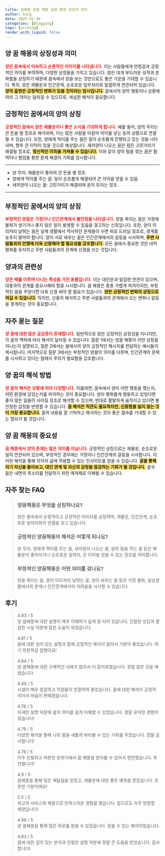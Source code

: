 ```yaml
---
title: 꿈해몽 양꿈 해몽 길몽 흉몽 상징적 의미
author: bing
date: 2025-01-30
categories: [Blogging]
tags: [writing]
render_with_liquid: false
---
```



<h2 id='양꿈해몽의상징성'>양 꿈 해몽의 상징성과 의미</h2>

<p><b><span style="color: #ee2323;">양은 꿈속에서 익숙하고 순종적인 이미지를 나타냅니다.</span></b> 이는 사람들에게 안정감과 긍정적인 의미를 부여하며, 다양한 상징들을 가지고 있습니다. 양은 대개 부드러운 성격과 온화함을 상징하기 때문에 꿈속에서 양을 보는 것만으로도 좋은 기운을 기대할 수 있습니다. 특히, 양은 재물운과 인간관계, 순조로운 업무처리와 밀접하게 연관되어 있습니다. <b><span style="background-color: #ffe066;">양의 출현은 긍정적인 변화가 있을 것이라는 암시입니다.</span></b> 꿈에서의 양의 행동이나 상황에 따라 그 의미는 달라질 수 있으므로, 세심한 해석이 필요합니다.</p>

<h2 id='긍정적인꿈양의상징'>긍정적인 꿈에서의 양의 상징</h2>

<p><b><span style="color: #ee2323;">긍정적인 꿈에서 양은 재물운이나 좋은 소식을 기대하게 합니다.</span></b> 예를 들어, 양의 무리는 큰 돈을 벌 징조로 해석되며, 이는 많은 사람을 이끌어 아이를 낳는 등의 상황으로 연결될 수 있습니다. 또한, 양에게 먹이를 주는 꿈은 일이 순조롭게 진행되고 있는 것을 나타내며, 향후 큰 이익이 있을 것으로 예상됩니다. 새끼양이 나오는 꿈은 힘든 고민거리가 해결될 징조로, <b><span style="background-color: #ffe066;">정신적인 이득을 가져올 수 있습니다.</span></b> 이와 같이 양의 털을 깎는 꿈은 협력이나 협업을 통한 문제 해결의 기회를 암시합니다.</p>

<hr />

<ul>
    <li>양 무리: 재물운이 좋아져 큰 돈을 벌 징조.</li>
    <li>양에게 먹이를 주는 꿈: 일이 순조롭게 해결되어 큰 이익을 얻을 수 있음.</li>
    <li>새끼양이 나오는 꿈: 고민거리가 해결되며 운이 트이는 징조.</li>
</ul>

<hr />

<h2 id='부정적인꿈양의상징'>부정적인 꿈에서의 양의 상징</h2>

<p><b><span style="color: #ee2323;">부정적인 양꿈은 가정이나 인간관계에서 불안정을 나타냅니다.</span></b> 양을 죽이는 꿈은 가정에 불화가 생기거나 좋지 않은 일이 발생할 수 있음을 경고하는 신호입니다. 또한, 양이 이리저리 날뛰는 꿈은 실제 생활에서 역사하던 문제들이 수면 위로 드러날 징조로, 경계를 늦추지 말아야 합니다. 양이 서로 싸우는 꿈은 인간관계에서의 갈등을 시사하며, <b><span style="background-color: #ffe066;">주변 사람들과의 언행에 더욱 신중해야 할 필요성을 강조합니다.</span></b> 모든 꿈에서 중요한 것은 내적 평화를 유지하고 주변 사람들과의 관계에 신경을 쓰는 것입니다.</p>

<h2 id='양과의관계'>양과의 관련성</h2>

<p><b><span style="color: #ee2323;">양은 떼를 이루며 다니는 특성을 가진 동물입니다.</span></b> 이는 대인운과 밀접한 연관이 있으며, 대중과의 관계를 중요시해야 함을 시사합니다. 꿈 해몽은 종종 가볍게 여겨지지만, 부정적인 꿈을 꾸었다면 더욱 신경 써야 할 필요가 있습니다. <b><span style="background-color: #ffe066;">양은 긍정적인 변화의 상징으로 여길 수 있습니다.</span></b> 하지만, 신중히 해석하고 주변 사람들과의 관계에서 오는 변화나 갈등을 경계하는 것이 중요합니다.</p>

<h2 id='자주 묻는 질문'>자주 묻는 질문</h2>

<p><b><span style="color: #ee2323;">양 꿈에 대한 많은 궁금증이 존재합니다.</span></b> 일반적으로 양은 긍정적인 상징성을 지니지만, 각 꿈의 맥락에 따라 해석이 달라질 수 있습니다. 질문 1에서는 양꿈 해몽이 어떤 상징을 지니는지 설명되고, 질문 2에서는 꿈에서의 양이 긍정적인 메시지를 전달하는 예시들이 제시됩니다. 마지막으로 질문 3에서는 부정적인 양꿈의 의미를 다루며, 인간관계의 문제를 시사하고 있다는 점에서 주의가 필요함을 강조합니다.</p>

<h2 id='양꿈의해석'>양 꿈의 해석 방법</h2>

<p><b><span style="color: #ee2323;">양 꿈의 해석은 상황에 따라 다양합니다.</span></b> 이를테면, 꿈속에서 양이 어떤 행동을 했는지, 어떤 환경에 있었는지를 파악하는 것이 중요합니다. 양이 평화롭게 행동하고 있었다면 좋지 않은 일들이 사라질 징조로 해석할 수 있으며, 반대로 활발하게 움직이고 있다면 불안정한 감정을 반영할 수 있습니다. <b><span style="background-color: #ffe066;">꿈 해석은 직관도 필요하지만, 신중함을 잃지 않는 것이 가장 중요합니다.</span></b> 꿈의 내용을 잘 기억하고 해석하는 것이 좋은 결과를 기대할 수 있는 열쇠가 될 것입니다.</p>

<h2 id='결론'>양 꿈 해몽의 중요성</h2>

<p><b><span style="color: #ee2323;">꿈 해몽에서 양의 존재는 많은 의미를 지닙니다.</span></b> 긍정적인 상징으로는 재물운, 순조로운 일이 연관되어 있으며, 부정적인 경우에는 가정이나 인간관계의 갈등을 시사합니다. 이러한 해석을 통해 각자의 삶에 적용할 수 있는 인사이트를 얻을 수 있습니다. <b><span style="background-color: #ffe066;">꿈을 통해 자기 자신을 돌아보고, 대인 관계 및 자신의 감정을 점검하는 기회가 될 것입니다.</span></b> 결국 꿈은 내면의 목소리를 전달하기 위한 매개체로 이해될 수 있습니다.</p>


<h2 id='자주_찾는_FAQ'>자주 찾는 FAQ</h2>
<div itemscope="" itemtype="https://schema.org/FAQPage"> 
<blockquote> 
<div itemscope="" itemprop="mainEntity" itemtype="https://schema.org/Question"> 
<h3 itemprop="name">양꿈해몽은 무엇을 상징하나요?</h3> 
<div itemscope="" itemprop="acceptedAnswer" itemtype="https://schema.org/Answer"> 
<span itemprop="text"> 
<p>양은 꿈속에서 순종적이고 긍정적인 이미지를 상징하며, 재물운, 인간관계, 순조로운 일처리와의 연결을 갖고 있습니다.</p> 
</span> 
</div> 
</div> 
<div itemscope="" itemprop="mainEntity" itemtype="https://schema.org/Question"> 
<h3 itemprop="name">긍정적인 양꿈해몽의 해석은 어떻게 되나요?</h3> 
<div itemscope="" itemprop="acceptedAnswer" itemtype="https://schema.org/Answer"> 
<span itemprop="text"> 
<p>양 무리, 양에게 먹이를 주는 꿈, 새끼양이 나오는 꿈, 양의 털을 깍는 꿈 등은 재물운이 좋아지거나 순조로운 일처리, 큰 이익을 얻을 수 있는 징조를 의미합니다.</p> 
</span> 
</div> 
</div> 
<div itemscope="" itemprop="mainEntity" itemtype="https://schema.org/Question"> 
<h3 itemprop="name">부정적인 양꿈해몽은 어떤 의미를 갖나요?</h3> 
<div itemscope="" itemprop="acceptedAnswer" itemtype="https://schema.org/Answer"> 
<span itemprop="text"> 
<p>양을 죽이는 꿈, 양이 이리저리 날뛰는 꿈, 양이 싸우는 꿈 등은 가정 불화, 일상생활에서의 문제나 인간관계에서의 어려움을 시사할 수 있습니다.</p> 
</span> 
</div> 
</div> 
</blockquote> 
</div>
<h2 id='후기'>후기</h2>
<div itemscope itemtype="https://schema.org/Product">
  <blockquote>
  <div itemprop="review" itemscope itemtype="https://schema.org/Review">
      <div itemprop="reviewRating" itemscope itemtype="https://schema.org/Rating"> <span itemprop="ratingValue">4.93</span> / <span itemprop="bestRating">5</span> </div>
      <span itemprop="reviewBody">양 꿈해몽에 대한 설명이 매우 이해하기 쉽게 잘 되어 있습니다. 친절한 상담과 깔끔한 시설 덕분에 많은 도움이 되었습니다.</span>
  </div>
  <br>
  <div itemprop="review" itemscope itemtype="https://schema.org/Review">
      <div itemprop="reviewRating" itemscope itemtype="https://schema.org/Rating"> <span itemprop="ratingValue">4.81</span> / <span itemprop="bestRating">5</span> </div>
      <span itemprop="reviewBody">꿈에 대한 깊이 있는 설명과 함께 긍정적인 해석이 많아서 기분이 좋았습니다. 여기 방문하길 잘했어요!</span>
  </div>
  <br>
  <div itemprop="review" itemscope itemtype="https://schema.org/Review">
      <div itemprop="reviewRating" itemscope itemtype="https://schema.org/Rating"> <span itemprop="ratingValue">4.84</span> / <span itemprop="bestRating">5</span> </div>
      <span itemprop="reviewBody">양 꿈해몽에 대한 구체적인 사례가 많아서 더 흥미로웠습니다. 정말 많은 것을 배웠습니다.</span>
  </div>
  <br>
  <div itemprop="review" itemscope itemtype="https://schema.org/Review">
      <div itemprop="reviewRating" itemscope itemtype="https://schema.org/Rating"> <span itemprop="ratingValue">4.99</span> / <span itemprop="bestRating">5</span> </div>
      <span itemprop="reviewBody">시설이 매우 깔끔하고 직원들이 친절하여 좋았습니다. 꿈에 대한 해석이 긍정적이어서 마음이 편해졌습니다.</span>
  </div>
  <br>
  <div itemprop="review" itemscope itemtype="https://schema.org/Review">
      <div itemprop="reviewRating" itemscope itemtype="https://schema.org/Rating"> <span itemprop="ratingValue">4.76</span> / <span itemprop="bestRating">5</span> </div>
      <span itemprop="reviewBody">자세한 설명 덕분에 꿈의 의미를 쉽게 이해할 수 있었습니다. 정말 유익한 경험이었습니다!</span>
  </div>
  <br>
  <div itemprop="review" itemscope itemtype="https://schema.org/Review">
      <div itemprop="reviewRating" itemscope itemtype="https://schema.org/Rating"> <span itemprop="ratingValue">4.79</span> / <span itemprop="bestRating">5</span> </div>
      <span itemprop="reviewBody">다양한 해석을 통해 나의 꿈을 새롭게 바라볼 수 있는 기회를 주었습니다. 정말 감사합니다!</span>
  </div>
  <br>
  <div itemprop="review" itemscope itemtype="https://schema.org/Review">
      <div itemprop="reviewRating" itemscope itemtype="https://schema.org/Rating"> <span itemprop="ratingValue">4.78</span> / <span itemprop="bestRating">5</span> </div>
      <span itemprop="reviewBody">아주 친절하고 따뜻한 분위기에서 꿈 해몽을 받아볼 수 있어서 편안했습니다. 추천합니다!</span>
  </div>
  <br>
  <div itemprop="review" itemscope itemtype="https://schema.org/Review">
      <div itemprop="reviewRating" itemscope itemtype="https://schema.org/Rating"> <span itemprop="ratingValue">4.9</span> / <span itemprop="bestRating">5</span> </div>
      <span itemprop="reviewBody">꿈해몽을 통해 많은 깨달음을 얻었고, 재물운에 대한 좋은 예측을 받았습니다. 흐뭇한 기분이에요!</span>
  </div>
  <br>
  <div itemprop="review" itemscope itemtype="https://schema.org/Review">
      <div itemprop="reviewRating" itemscope itemtype="https://schema.org/Rating"> <span itemprop="ratingValue">5.0</span> / <span itemprop="bestRating">5</span> </div>
      <span itemprop="reviewBody">최고의 서비스와 해몽으로 만족스러운 경험을 했습니다. 앞으로도 자주 방문할 예정입니다!</span>
  </div>
  <br>
  <div itemprop="review" itemscope itemtype="https://schema.org/Review">
      <div itemprop="reviewRating" itemscope itemtype="https://schema.org/Rating"> <span itemprop="ratingValue">4.98</span> / <span itemprop="bestRating">5</span> </div>
      <span itemprop="reviewBody">양 꿈해몽을 통해 많은 위로를 받을 수 있었습니다. 믿을 수 있는 해석이었습니다.</span>
  </div>
  <br>
  <div itemprop="review" itemscope itemtype="https://schema.org/Review">
      <div itemprop="reviewRating" itemscope itemtype="https://schema.org/Rating"> <span itemprop="ratingValue">4.83</span> / <span itemprop="bestRating">5</span> </div>
      <span itemprop="reviewBody">꿈에 대한 깊이 있는 분석과 친절한 설명 덕분에 정말 큰 도움을 받았습니다. 감사합니다!</span>
  </div>
  </blockquote>
</div>
